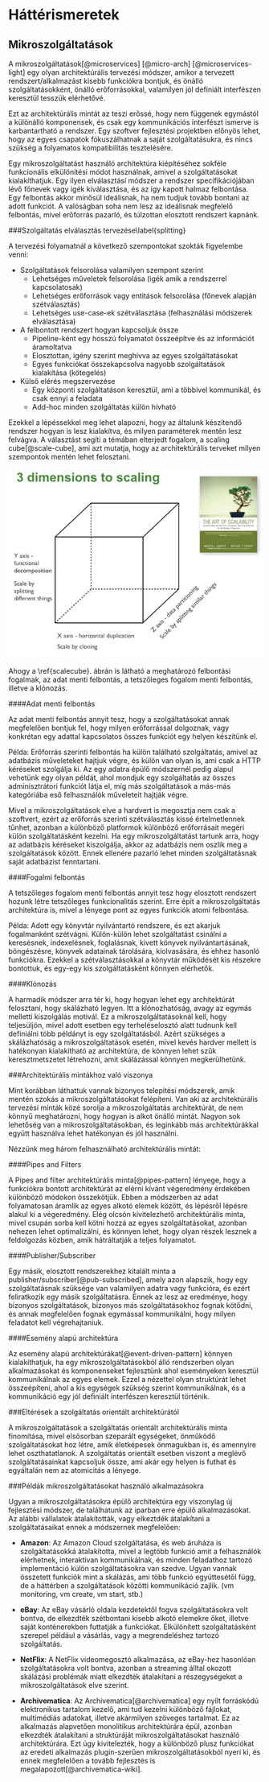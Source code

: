 Háttérismeretek
===============

Mikroszolgáltatások
-------------------

A mikroszolgáltatások[@microservices] [@micro-arch] [@microservices-light] egy olyan architektúrális tervezési módszer, amikor a tervezett rendszert/alkalmazást kisebb funkciókra bontjuk, és önálló szolgáltatásokként, önálló erőforrásokkal, valamilyen jól definiált interfészen keresztül tesszük elérhetővé.

Ezt az architektúrális mintát az teszi erőssé, hogy nem függenek egymástól a különálló komponensek, és csak egy kommunikációs interfészt ismerve is karbantartható a rendszer. Egy szoftver fejlesztési projektben előnyös lehet, hogy az egyes csapatok fókuszálhatnak a saját szolgáltatásukra, és nincs szükség a folyamatos kompatibilitás tesztelésére.

Egy mikroszolgáltatást használó architektúra kiépítéséhez sokféle funkcionális elkülönítési módot használnak, amivel a szolgáltatásokat kialakíthatjuk. Egy ilyen elválasztásí módszer a rendszer specifikációjában lévő főnevek vagy igék kiválasztása, és az így kapott halmaz felbontása. Egy felbontás akkor minősül ideálisnak, ha nem tudjuk tovább bontani az adott funkciót. A valóságban soha nem lesz az ideálisnak megfelelő felbontás, mivel erőforrás pazarló, és túlzottan elosztott rendszert kapnánk.

###Szolgáltatás elválasztás tervezése\label{splitting}

A tervezési folyamatnál a következő szempontokat szokták figyelembe venni:

* Szolgáltatások felsorolása valamilyen szempont szerint
    - Lehetséges műveletek felsorolása (igék amik a rendszerrel kapcsolatosak)
    - Lehetséges erőforrások vagy entitások felsorolása (főnevek alapján szétválasztás)
    - Lehetséges use-case-ek szétválasztása (felhasználási módszerek elválasztása)
* A felbontott rendszert hogyan kapcsoljuk össze
    - Pipeline-ként egy hosszú folyamatot összeépítve és az információt áramoltatva
    - Elosztottan, igény szerint meghívva az egyes szolgáltatásokat
    - Egyes funkciókat összekapcsolva nagyobb szolgáltatások kialakítása (kötegelés)
* Külső elérés megszervezése
    - Egy központi szolgáltatáson keresztül, ami a többivel kommunikál, és csak ennyi a feladata
    - Add-hoc minden szolgáltatás külön hívható

Ezekkel a lépéssekkel meg lehet alapozni, hogy az általunk készítendő rendszer hogyan is lesz kialakítva, és milyen paraméterek mentén lesz felvágva. A választást segíti a témában elterjedt fogalom, a scaling cube[@scale-cube], ami azt mutatja, hogy az architektúrális terveket milyen szempontok mentén lehet felosztani.

![Scaling Cube[@scale-cube]\label{scalecube}](img/ScaleCude.jpg)

Ahogy a \ref{scalecube}. ábrán is látható a meghatározó felbontási fogalmak, az adat menti felbontás, a tetszőleges fogalom menti felbontás, illetve a klónozás.

####Adat menti felbontás

Az adat menti felbontás annyit tesz, hogy a szolgáltatásokat annak megfelelően bontjuk fel, hogy milyen erőforrással dolgoznak, vagy konkrétan egy adattal kapcsolatos összes funkciót egy helyen készítünk el.

Példa: Erőforrás szerinti felbontás ha külön található szolgáltatás, amivel az adatbázis műveleteket hajtjuk végre, és külön van olyan is, ami csak a HTTP kéréseket szolgálja ki. Az egy adatra épülő módszernél pedig alapul vehetünk egy olyan példát, ahol mondjuk egy szolgáltatás az összes adminisztrátori funkciót látja el, míg más szolgáltatások a más-más kategóriába eső felhasználók műveleteit hajtják végre.

Mivel a mikroszolgáltatások elve a hardvert is megosztja nem csak a szoftvert, ezért az erőforrás szerinti szétválasztás kissé értelmetlennek tűnhet, azonban a különböző platformok különböző erőforrásait megéri külön szolgáltatásként kezelni. Ha egy mikroszolgáltatást tartunk arra, hogy az adatbázis kéréseket kiszolgálja, akkor az adatbázis nem oszlik meg a szolgáltatások között. Ennek ellenére pazarló lehet minden szolgáltatásnak saját adatbázist fenntartani.

####Fogalmi felbontás

A tetszőleges fogalom menti felbontás annyit tesz hogy elosztott rendszert hozunk létre tetszőleges funkcionalitás szerint. Erre épít a mikroszolgáltatás architektúra is, mivel a lényege pont az egyes funkciók atomi felbontása.

Példa: Adott egy könyvtár nyilvántartó rendszere, és ezt akarjuk fogalmanként szétvágni. Külön-külön lehet szolgáltatást csinálni a keresésnek, indexelésnek, foglalásnak, kivett könyvek nyilvántartásának, böngészésre, könyvek adatainak tárolására, kiolvasására, és ehhez hasonló funkciókra. Ezekkel a szétválasztásokkal a könyvtár működését kis részekre bontottuk, és egy-egy kis szolgáltatásként könnyen elérhetők.

####Klónozás

A harmadik módszer arra tér ki, hogy hogyan lehet egy architektúrát felosztani, hogy skálázható legyen. Itt a klónozhatóság, avagy az egymás melletti kiszolgálás motivál. Ez a mikroszolgáltatásoknál kell, hogy teljesüljön, mivel adott esetben egy terheléselosztó alatt tudnunk kell definiálni több példányt is egy szolgáltatásból. Azért szükséges a skálázhatóság a mikroszolgáltatások esetén, mivel kevés hardver mellett is hatékonyan kialakítható az architektúra, de könnyen lehet szűk keresztmetszetet létrehozni, amit skálázással könnyen megkerülhetünk.

###Architektúrális mintákhoz való viszonya

Mint korábban láthattuk vannak bizonyos telepítési módszerek, amik mentén szokás a mikroszolgáltatásokat felépíteni. Van aki az architektúrális tervezési minták közé sorolja a mikroszolgáltatás architektúrát, de nem könnyű meghatározni, hogy hogyan is alkot önálló mintát. Nagyon sok lehetőség van a mikroszolgáltatásokban, és leginkább más architektúrákkal együtt használva lehet hatékonyan és jól használni.

Nézzünk meg három felhasználható architektúrális mintát:

####Pipes and Filters

A Pipes and filter architektúrális minta[@pipes-pattern] lényege, hogy a funkciókra bontott architektúrát az elérni kívánt végeredmény érdekében különböző módokon összekötjük. Ebben a módszerben az adat folyamatosan áramlik az egyes alkotó elemek között, és lépésről lépésre alakul ki a végeredmény. Elég olcsón kivitelezhető architektúrális minta, mivel csupán sorba kell kötni hozzá az egyes szolgáltatásokat, azonban nehezen lehet optimalizálni, és könnyen lehet, hogy olyan részek lesznek a feldolgozás közben, amik hátráltatják a teljes folyamatot.

####Publisher/Subscriber

Egy másik, elosztott rendszerekhez kitalált minta a publisher/subscriber[@pub-subscribed], amely azon alapszik, hogy egy szolgáltatásnak szüksége van valamilyen adatra vagy funkcióra, és ezért feliratkozik egy másik szolgáltatásra. Ennek az lesz az eredménye, hogy bizonyos szolgáltatások, bizonyos más szolgáltatásokhoz fognak kötődni, és annak megfelelően fognak egymással kommunikálni, hogy milyen feladatot kell végrehajtaniuk.

####Esemény alapú architektúra

Az esemény alapú architektúrákat[@event-driven-pattern] könnyen kialakíthatjuk, ha egy mikroszolgáltatásokból álló rendszerben olyan alkalmazásokat és komponenseket fejlesztünk ahol eseményeken keresztül kommunikálnak az egyes elemek. Ezzel a nézettel olyan struktúrát lehet összeépíteni, ahol a kis egységek szükség szerint kommunikálnak, és a kommunikáció egy jól definiált interfészen keresztül történik.

###Eltérések a szolgáltatás orientált architektúrától

A mikroszolgáltatások a szolgáltatás orientált architektúrális minta finomítása, mivel elsősorban szeparált egységeket, önműködő szolgáltatásokat hoz létre, amik életképesek önmagukban is, és amennyire lehet oszthatatlanok. A szolgáltatás orientált esetben viszont a meglévő szolgáltatásainkat kapcsoljuk össze, ami akár egy helyen is futhat és egyáltalán nem az atomicitás a lényege.

###Példák mikroszolgáltatásokat használó alkalmazásokra

Ugyan a mikroszolgáltatásokra épülő architektúra egy viszonylag új fejlesztési módszer, de találhatunk az iparban erre épülő alkalmazásokat. Az alábbi vállalatok átalakították, vagy elkeztdék átalakítani a szolgáltatásaikat ennek a módszernek megfelelően:

* **Amazon**: Az Amazon Cloud szolgáltatása, és web áruháza is szolgáltatásokká átalakította, mivel a legtöbb funkció amit a felhasználók elérhetnek, interaktívan kommunikálnak, és minden feladathoz tartozó implementáció külön szolgáltatásokra van szedve. Ugyan vannak összetett funkciók mint a skálázás, ami több funkció együttesétől függ, de a háttérben a szolgáltatások közötti kommunikáció zajlik. (vm monitoring, vm create, vm start, stb.)

* **eBay**: Az eBay vásárló oldala kezdetektől fogva szolgáltatásokra volt bontva, de elkezdték szétbontani kisebb alkotó elemekre őket, illetve saját konténerekben futtatják a funkciókat. Elkülönített szolgáltatásként szerepel például a vásárlás, vagy a megrendeléshez tartozó szolgáltatás.

* **NetFlix**: A NetFlix videomegosztó alkalmazása, az eBay-hez hasonlóan szolgáltatásokra volt bontva, azonban a streaming álltal okozott skálázási problémák miatt elkezdték átalakítani a részegységeket a mikroszolgáltatások elve szerint.

* **Archivematica**: Az Archivematica[@archivematica] egy nyílt forráskódú elektronikus tartalom kezelő, ami tud kezelni különböző fájlokat, multimédiás adatokat, illetve akármilyen szöveges tartalmat. Ez az alkalmazás alapvetően monolitikus architektúrára épül, azonban elkezdték átalakítani a struktúráját mikroszolgáltatásokat használó architektúrára. Ezt úgy kivitelezték, hogy a különböző plusz funkciókat az eredeti alkalmazás plugin-szerűen mikroszolgáltatásokból nyeri ki, és ennek megfelelően a tovább fejlesztés is megalapozott[@archivematica-wiki].

